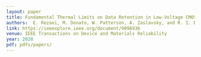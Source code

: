 ```yaml
---
layout: paper
title: Fundamental Thermal Limits on Data Retention in Low-Voltage CMOS Latches and SRAM 
authors:  E. Rezaei, M. Donato, W. Patterson, A. Zaslavsky, and R. I. Bahar 
link: https://ieeexplore.ieee.org/document/9098936
venue: IEEE Transactions on Device and Materials Reliability
year: 2020
pdf: pdfs/papers/
---
```


